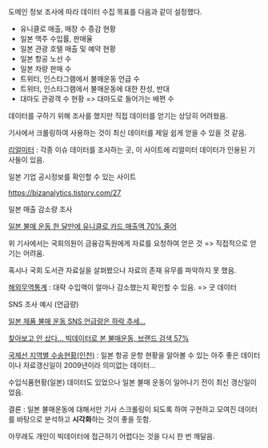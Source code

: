 도메인 정보 조사에 따라 데이터 수집 목표를 다음과 같이 설정했다.

+ 유니클로 매출, 매장 수 증감 현황
+ 일본 맥주 수입률, 판매율
+ 일본 관광 호텔 매출 및 예약 현황
+ 일본 항공 노선 수
+ 일본 차량 판매 수
+ 트위터, 인스타그램에서 불매운동 언급 수
+ 트위터, 인스타그램에서 불매운동에 대한 찬성, 반대
+ 대마도 관광객 수 현황 => 대마도로 들어가는 배편 수



데이터를 구하기 위해 조사를 했지만 직접 데이터를 얻기는 상당히 어려웠음.

기사에서 크롤링하여 사용하는 것이 최신 데이터를 제일 쉽게 얻을 수 있을 것 같음.

[리얼미터](http://www.realmeter.net/ ) : 각종 이슈 데이터를 조사하는 곳, 이 사이트에 리얼미터 데이터가 인용된 기사들이 있음.



일본 기업 공시정보를 확인할 수 있는 사이트

<https://bizanalytics.tistory.com/27>

일본 매출 감소량 조사

[일본 불매 운동 한 달만에 유니클로 카드 매출액 70% 줄어](http://biz.chosun.com/site/data/html_dir/2019/08/15/2019081500416.html)

위 기사에서는 국회의원이 금융감독원에게 자료를 요청하여 얻은 것 => 직접적으로 얻기는 어려움.

혹시나 국회 도서관 자료실을 살펴봤으나 자료의 존재 유무를 파악하지 못 했음.

[해외무역통계](http://stat.kita.net/stat/istat/jts/JtsWholeList.screen) : 대략 수입액이 얼마나 감소했는지 확인할 수 있음. => 굿 데이터



SNS 조사 예시 (언급량)

[일본 제품 불매 운동 SNS 언급량은 하락 추세...](http://www.bigtanews.co.kr/news/articleView.html?idxno=3700)

[찾아보고 안 샀다... 빅데이터로 본 불매운동, 브랜드 검색 57%](https://news.joins.com/article/23568040 )



[국제선 지역별 수송현황(인천)](<http://kosis.kr/statHtml/statHtml.do?orgId=381&tblId=TX_38101_A022&vw_cd=MT_ZTITLE&list_id=381_38101_003&seqNo=&lang_mode=ko&language=kor&obj_var_id=&itm_id=&conn_path=MT_ZTITLE> ) : 일본 항공 운항 현황을 알아볼 수 있는 아주 좋은 데이터이나 자료갱신일이 2009년이라 의미없는 데이터...

수입식품현황(일본) 데이터도 있었으나 일본 불매 운동이 일어나기 전이 최신 갱신일이었음.



결론 : 일본 불매운동에 대해서만 기사 스크롤링이 되도록 하여 구현하고 모여진 데이터를 바탕으로 분석하고 **시각화**하는 것이 좋을 듯함.

아무래도 개인이 빅데이터에 접근하기 어렵다는 것을 다시 한 번 깨달음.




